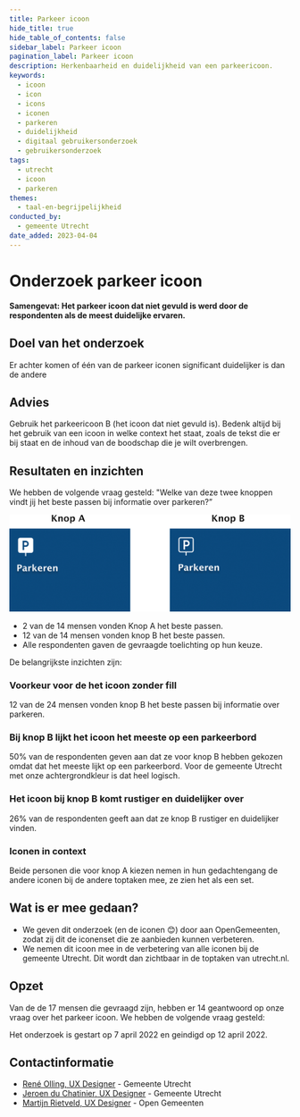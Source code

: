 ```yaml
---
title: Parkeer icoon
hide_title: true
hide_table_of_contents: false
sidebar_label: Parkeer icoon
pagination_label: Parkeer icoon
description: Herkenbaarheid en duidelijkheid van een parkeericoon.
keywords:
  - icoon
  - icon
  - icons
  - iconen
  - parkeren
  - duidelijkheid
  - digitaal gebruikersonderzoek
  - gebruikersonderzoek
tags:
  - utrecht
  - icoon
  - parkeren
themes:
  - taal-en-begrijpelijkheid
conducted_by:
  - gemeente Utrecht
date_added: 2023-04-04
---
```


<!-- @license CC0-1.0 -->

# Onderzoek parkeer icoon

**Samengevat: Het parkeer icoon dat niet gevuld is werd door de respondenten als de meest duidelijke ervaren.**

## Doel van het onderzoek

Er achter komen of één van de parkeer iconen significant duidelijker is dan de andere

## Advies

Gebruik het parkeericoon B (het icoon dat niet gevuld is). Bedenk altijd bij het gebruik van een icoon in welke context het staat, zoals de tekst die er bij staat en de inhoud van de boodschap die je wilt overbrengen.

## Resultaten en inzichten

We hebben de volgende vraag gesteld: "Welke van deze twee knoppen vindt jij het beste passen bij informatie over parkeren?”

![de twee parkeer iconen](https://raw.githubusercontent.com/nl-design-system/gebruikersonderzoeken/assets/utrecht-parkeer-icoon.png)

- 2 van de 14 mensen vonden Knop A het beste passen.
- 12 van de 14 mensen vonden knop B het beste passen.
- Alle respondenten gaven de gevraagde toelichting op hun keuze.

De belangrijkste inzichten zijn:

### Voorkeur voor de het icoon zonder fill

12 van de 24 mensen vonden knop B het beste passen bij informatie over parkeren.

### Bij knop B lijkt het icoon het meeste op een parkeerbord

50% van de respondenten geven aan dat ze voor knop B hebben gekozen omdat dat het meeste lijkt op een parkeerbord. Voor de gemeente Utrecht met onze achtergrondkleur is dat heel logisch.

### Het icoon bij knop B komt rustiger en duidelijker over

26% van de respondenten geeft aan dat ze knop B rustiger en duidelijker vinden.

### Iconen in context

Beide personen die voor knop A kiezen nemen in hun gedachtengang de andere iconen bij de andere toptaken mee, ze zien het als een set.

## Wat is er mee gedaan?

- We geven dit onderzoek (en de iconen 😊) door aan OpenGemeenten, zodat zij dit de iconenset die ze aanbieden kunnen verbeteren.
- We nemen dit icoon mee in de verbetering van alle iconen bij de gemeente Utrecht. Dit wordt dan zichtbaar in de toptaken van utrecht.nl.

## Opzet

Van de de 17 mensen die gevraagd zijn, hebben er 14 geantwoord op onze vraag over het parkeer icoon. We hebben de volgende vraag gesteld:

Het onderzoek is gestart op 7 april 2022 en geindigd op 12 april 2022.

## Contactinformatie

- [René Olling, UX Designer](mailto:r.olling@utrecht.nl) - Gemeente Utrecht
- [Jeroen du Chatinier, UX Designer](mailto:j.du.chatinier@utrecht.nl) - Gemeente Utrecht
- [Martijn Rietveld, UX Designer](mailto:martijn@opengemeenten.nl) - Open Gemeenten
